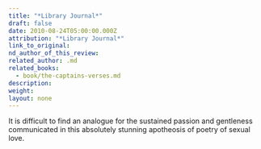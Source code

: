 ```yaml
---
title: "*Library Journal*"
draft: false
date: 2010-08-24T05:00:00.000Z
attribution: "*Library Journal*"
link_to_original:
nd_author_of_this_review:
related_author: .md
related_books:
  - book/the-captains-verses.md
description:
weight:
layout: none
---
```

It is difficult to find an analogue for the sustained passion and gentleness communicated in this absolutely stunning apotheosis of poetry of sexual love.

